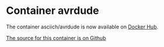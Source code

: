 # Container avrdude

The container asciich/avrdude is now available on [Docker Hub](https://hub.docker.com/r/asciich/avrdude/).

[The source for this container is on Github](https://github.com/asciich/docker-avrdude)